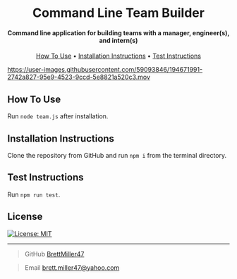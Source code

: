 <h1 align="center">
    Command Line Team Builder
</h1>

<h4 align="center">Command line application for building teams with a manager, engineer(s), and intern(s)</h4>

<p align="center">
<a href="#how-to-use">How To Use</a> •
<a href="#installation-instructions">Installation Instructions</a> •
<a href="#test-instructions">Test Instructions</a>
</p>


https://user-images.githubusercontent.com/59093846/194671991-2742a827-95e9-4523-9ccd-5e8821a520c3.mov


## How To Use

Run `node team.js` after installation.

## Installation Instructions

Clone the repository from GitHub and run `npm i` from the terminal directory.

## Test Instructions

Run `npm run test`.

## License

[![License: MIT](https://img.shields.io/badge/License-MIT-yellow.svg)](https://opensource.org/licenses/MIT)

---

> GitHub [BrettMiller47](https://github.com/BrettMiller47)

> Email [brett.miller47@yahoo.com](brett.miller47@yahoo.com)
